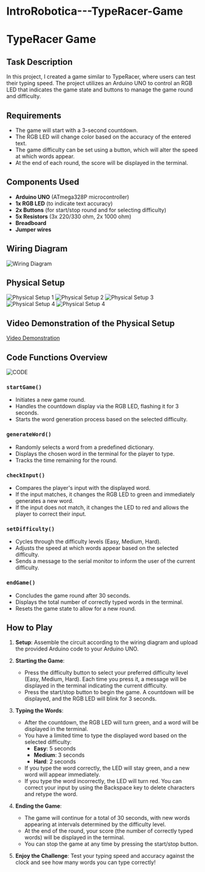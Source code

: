# IntroRobotica---TypeRacer-Game
# TypeRacer Game

## Task Description
In this project, I created a game similar to TypeRacer, where users can test their typing speed. The project utilizes an Arduino UNO to control an RGB LED that indicates the game state and buttons to manage the game round and difficulty.

## Requirements
- The game will start with a 3-second countdown.
- The RGB LED will change color based on the accuracy of the entered text.
- The game difficulty can be set using a button, which will alter the speed at which words appear.
- At the end of each round, the score will be displayed in the terminal.

## Components Used
- **Arduino UNO** (ATmega328P microcontroller)
- **1x RGB LED** (to indicate text accuracy)
- **2x Buttons** (for start/stop round and for selecting difficulty)
- **5x Resistors** (3x 220/330 ohm, 2x 1000 ohm)
- **Breadboard**
- **Jumper wires**

## Wiring Diagram
![Wiring Diagram](./imagini/schema_circuit_trg.PNG)

## Physical Setup
![Physical Setup 1](./imagini/poza1_trg.jpeg)
![Physical Setup 2](./imagini/poza2_trg.jpeg)
![Physical Setup 3](./imagini/poza3_trg.jpeg)
![Physical Setup 4](./imagini/poza4_trg.jpeg)
![Physical Setup 4](./imagini/poza5_trg.jpeg)

## Video Demonstration of the Physical Setup
[Video Demonstration](https://youtube.com/shorts/4CTRUkjRXb0?feature=share)

## Code Functions Overview

![CODE](/code)

### `startGame()`
- Initiates a new game round.
- Handles the countdown display via the RGB LED, flashing it for 3 seconds.
- Starts the word generation process based on the selected difficulty.

### `generateWord()`
- Randomly selects a word from a predefined dictionary.
- Displays the chosen word in the terminal for the player to type.
- Tracks the time remaining for the round.

### `checkInput()`
- Compares the player's input with the displayed word.
- If the input matches, it changes the RGB LED to green and immediately generates a new word.
- If the input does not match, it changes the LED to red and allows the player to correct their input.

### `setDifficulty()`
- Cycles through the difficulty levels (Easy, Medium, Hard).
- Adjusts the speed at which words appear based on the selected difficulty.
- Sends a message to the serial monitor to inform the user of the current difficulty.

### `endGame()`
- Concludes the game round after 30 seconds.
- Displays the total number of correctly typed words in the terminal.
- Resets the game state to allow for a new round.

## How to Play
1. **Setup**: Assemble the circuit according to the wiring diagram and upload the provided Arduino code to your Arduino UNO.

2. **Starting the Game**:
   - Press the difficulty button to select your preferred difficulty level (Easy, Medium, Hard). Each time you press it, a message will be displayed in the terminal indicating the current difficulty.
   - Press the start/stop button to begin the game. A countdown will be displayed, and the RGB LED will blink for 3 seconds.

3. **Typing the Words**:
   - After the countdown, the RGB LED will turn green, and a word will be displayed in the terminal.
   - You have a limited time to type the displayed word based on the selected difficulty:
     - **Easy**: 5 seconds
     - **Medium**: 3 seconds
     - **Hard**: 2 seconds
   - If you type the word correctly, the LED will stay green, and a new word will appear immediately.
   - If you type the word incorrectly, the LED will turn red. You can correct your input by using the Backspace key to delete characters and retype the word.

4. **Ending the Game**:
   - The game will continue for a total of 30 seconds, with new words appearing at intervals determined by the difficulty level.
   - At the end of the round, your score (the number of correctly typed words) will be displayed in the terminal.
   - You can stop the game at any time by pressing the start/stop button.

5. **Enjoy the Challenge**: Test your typing speed and accuracy against the clock and see how many words you can type correctly!
